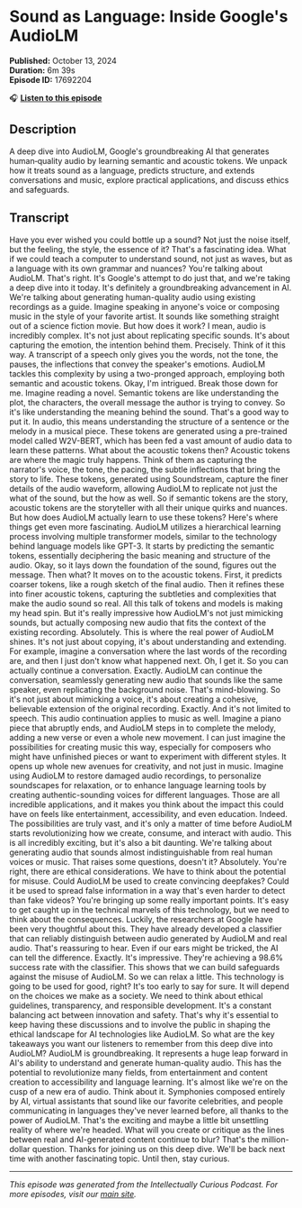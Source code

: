 # Sound as Language: Inside Google's AudioLM

**Published:** October 13, 2024  
**Duration:** 6m 39s  
**Episode ID:** 17692204

🎧 **[Listen to this episode](https://intellectuallycurious.buzzsprout.com/2529712/episodes/17692204-sound-as-language-inside-google's-audiolm)**

## Description

A deep dive into AudioLM, Google's groundbreaking AI that generates human‑quality audio by learning semantic and acoustic tokens. We unpack how it treats sound as a language, predicts structure, and extends conversations and music, explore practical applications, and discuss ethics and safeguards.

## Transcript

Have you ever wished you could bottle up a sound? Not just the noise itself, but the feeling, the style, the essence of it? That's a fascinating idea. What if we could teach a computer to understand sound, not just as waves, but as a language with its own grammar and nuances? You're talking about AudioLM. That's right. It's Google's attempt to do just that, and we're taking a deep dive into it today. It's definitely a groundbreaking advancement in AI. We're talking about generating human-quality audio using existing recordings as a guide. Imagine speaking in anyone's voice or composing music in the style of your favorite artist. It sounds like something straight out of a science fiction movie. But how does it work? I mean, audio is incredibly complex. It's not just about replicating specific sounds. It's about capturing the emotion, the intention behind them. Precisely. Think of it this way. A transcript of a speech only gives you the words, not the tone, the pauses, the inflections that convey the speaker's emotions. AudioLM tackles this complexity by using a two-pronged approach, employing both semantic and acoustic tokens. Okay, I'm intrigued. Break those down for me. Imagine reading a novel. Semantic tokens are like understanding the plot, the characters, the overall message the author is trying to convey. So it's like understanding the meaning behind the sound. That's a good way to put it. In audio, this means understanding the structure of a sentence or the melody in a musical piece. These tokens are generated using a pre-trained model called W2V-BERT, which has been fed a vast amount of audio data to learn these patterns. What about the acoustic tokens then? Acoustic tokens are where the magic truly happens. Think of them as capturing the narrator's voice, the tone, the pacing, the subtle inflections that bring the story to life. These tokens, generated using Soundstream, capture the finer details of the audio waveform, allowing AudioLM to replicate not just the what of the sound, but the how as well. So if semantic tokens are the story, acoustic tokens are the storyteller with all their unique quirks and nuances. But how does AudioLM actually learn to use these tokens? Here's where things get even more fascinating. AudioLM utilizes a hierarchical learning process involving multiple transformer models, similar to the technology behind language models like GPT-3. It starts by predicting the semantic tokens, essentially deciphering the basic meaning and structure of the audio. Okay, so it lays down the foundation of the sound, figures out the message. Then what? It moves on to the acoustic tokens. First, it predicts coarser tokens, like a rough sketch of the final audio. Then it refines these into finer acoustic tokens, capturing the subtleties and complexities that make the audio sound so real. All this talk of tokens and models is making my head spin. But it's really impressive how AudioLM's not just mimicking sounds, but actually composing new audio that fits the context of the existing recording. Absolutely. This is where the real power of AudioLM shines. It's not just about copying, it's about understanding and extending. For example, imagine a conversation where the last words of the recording are, and then I just don't know what happened next. Oh, I get it. So you can actually continue a conversation. Exactly. AudioLM can continue the conversation, seamlessly generating new audio that sounds like the same speaker, even replicating the background noise. That's mind-blowing. So it's not just about mimicking a voice, it's about creating a cohesive, believable extension of the original recording. Exactly. And it's not limited to speech. This audio continuation applies to music as well. Imagine a piano piece that abruptly ends, and AudioLM steps in to complete the melody, adding a new verse or even a whole new movement. I can just imagine the possibilities for creating music this way, especially for composers who might have unfinished pieces or want to experiment with different styles. It opens up whole new avenues for creativity, and not just in music. Imagine using AudioLM to restore damaged audio recordings, to personalize soundscapes for relaxation, or to enhance language learning tools by creating authentic-sounding voices for different languages. Those are all incredible applications, and it makes you think about the impact this could have on feels like entertainment, accessibility, and even education. Indeed. The possibilities are truly vast, and it's only a matter of time before AudioLM starts revolutionizing how we create, consume, and interact with audio. This is all incredibly exciting, but it's also a bit daunting. We're talking about generating audio that sounds almost indistinguishable from real human voices or music. That raises some questions, doesn't it? Absolutely. You're right, there are ethical considerations. We have to think about the potential for misuse. Could AudioLM be used to create convincing deepfakes? Could it be used to spread false information in a way that's even harder to detect than fake videos? You're bringing up some really important points. It's easy to get caught up in the technical marvels of this technology, but we need to think about the consequences. Luckily, the researchers at Google have been very thoughtful about this. They have already developed a classifier that can reliably distinguish between audio generated by AudioLM and real audio. That's reassuring to hear. Even if our ears might be tricked, the AI can tell the difference. Exactly. It's impressive. They're achieving a 98.6% success rate with the classifier. This shows that we can build safeguards against the misuse of AudioLM. So we can relax a little. This technology is going to be used for good, right? It's too early to say for sure. It will depend on the choices we make as a society. We need to think about ethical guidelines, transparency, and responsible development. It's a constant balancing act between innovation and safety. That's why it's essential to keep having these discussions and to involve the public in shaping the ethical landscape for AI technologies like AudioLM. So what are the key takeaways you want our listeners to remember from this deep dive into AudioLM? AudioLM is groundbreaking. It represents a huge leap forward in AI's ability to understand and generate human-quality audio. This has the potential to revolutionize many fields, from entertainment and content creation to accessibility and language learning. It's almost like we're on the cusp of a new era of audio. Think about it. Symphonies composed entirely by AI, virtual assistants that sound like our favorite celebrities, and people communicating in languages they've never learned before, all thanks to the power of AudioLM. That's the exciting and maybe a little bit unsettling reality of where we're headed. What will you create or critique as the lines between real and AI-generated content continue to blur? That's the million-dollar question. Thanks for joining us on this deep dive. We'll be back next time with another fascinating topic. Until then, stay curious.

---
*This episode was generated from the Intellectually Curious Podcast. For more episodes, visit our [main site](https://intellectuallycurious.buzzsprout.com).*
